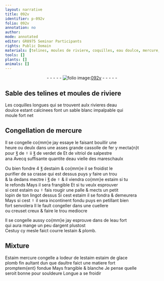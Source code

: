 ```yaml
---
layout: narrative
title: 092v
identifier: p-092v
folio: 092v
annotation: no
author:
mode: annotated
editor: GR8975 Seminar Participants
rights: Public Domain
materials: [telines, moules de riviere, coquilles, eau doulce, mercure, fer, ☿, verdet, vitriol, salpestre, eau vielle des mareschaulx, estaim, crasse, eau fort, argent, estain, plomb, Estaim, estaim de glace]
tools: []
plants: []
animals: []
---
```


<div class="folio" align="center">- - - - - <a href="http://gallica.bnf.fr/ark:/12148/btv1b10500001g/f190.image" target="_blank"><img src="https://cu-mkp.github.io/2017-workshop-edition/assets/photo-icon.png" alt="folio image: " style="display:inline-block; margin-bottom:-3px;"/>092v</a> - - - - - </div>  
  

## Sable des <span class="m">telines</span> et <span class="m">moules de riviere</span>

 
Les <span class="m">coquilles</span> longues qui se trouvent aulx rivieres d<span class="m">eau<br/> doulce</span> estant calcinees font un sable blanc impalpable qui<br/> moule fort net
 
 
  

## Congellation de <span class="m">mercure</span>

 
Il se congelle co{mm}e jay essaye le faisant bouillir une<br/> heure ou deulx dans une asses grande cassolle de <span class="m">fer</span> y mecta{n}t<br/> pour ℥ de <span class="m">☿</span> ii ℥ de <span class="m">verdet</span> de Et de <span class="m">vitriol</span> de <span class="m">salpestre</span><br/> ana Avecq suffisante quantite d<span class="m">eau vielle des <span class="pro">mareschaulx</span></span>
 
Ou bien fondre 4 ℥ d<span class="m">estaim</span> & co{mm}e il se froidist le<br/> purifier de sa <span class="m">crasse</span> qui est dessus puys y faire un trou<br/> & la dedans mectre i ℥ de <span class="m">☿</span> & il viendra co{mm}e <span class="m">estaim</span> si tu<br/> le refonds Mays il sera frangible Et si tu veulx esprouver<br/> si cest <span class="m">estaim</span> ou <span class="m">☿</span> fais rougir une palle & mects un petit<br/> lopin de ton lingot dessus Si cest <span class="m">estaim</span> il se fondra & demeurera<br/> Mays si cest <span class="m">☿</span> il sera incontinent fondu puys en petillant bien<br/> fort senvolera Il le fault congeller dans une cuellere<br/> ou creuset creux & faire le trou mediocre
 
Il se congelle aussy co{mm}e jay esprouve dans de l<span class="m">eau fort</span><br/> qui aura mange un peu d<span class="m">argent</span> plustost<br/> Cestuy cy mesle faict courre l<span class="m">estain</span> & <span class="m">plomb</span>.
 
 
  

## Mixture

 
<span class="m">Estaim</span> <span class="m">mercure</span> congelle a lodeur de l<span class="m">estaim</span> <span class="m">estaim de glace</span><br/> <span class="m">plomb</span> fin aultant dun que daultre faict une matiere fort<br/> promptem{ent} fondue Mays frangible & blanche Je pense quelle<br/> seroit bonne pour souldeure Longue a se froidir
 
